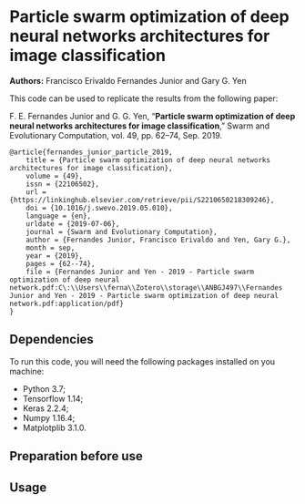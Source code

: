 # Particle swarm optimization of deep neural networks architectures for image classification

**Authors:** Francisco Erivaldo Fernandes Junior and Gary G. Yen

This code can be used to replicate the results from the following paper:

F. E. Fernandes Junior and G. G. Yen, “**Particle swarm optimization of deep neural networks architectures for image classification**,” Swarm and Evolutionary Computation, vol. 49, pp. 62–74, Sep. 2019.

```
@article{fernandes_junior_particle_2019,
	title = {Particle swarm optimization of deep neural networks architectures for image classification},
	volume = {49},
	issn = {22106502},
	url = {https://linkinghub.elsevier.com/retrieve/pii/S2210650218309246},
	doi = {10.1016/j.swevo.2019.05.010},
	language = {en},
	urldate = {2019-07-06},
	journal = {Swarm and Evolutionary Computation},
	author = {Fernandes Junior, Francisco Erivaldo and Yen, Gary G.},
	month = sep,
	year = {2019},
	pages = {62--74},
	file = {Fernandes Junior and Yen - 2019 - Particle swarm optimization of deep neural network.pdf:C\:\\Users\\ferna\\Zotero\\storage\\ANBGJ497\\Fernandes Junior and Yen - 2019 - Particle swarm optimization of deep neural network.pdf:application/pdf}
}
```

## Dependencies
To run this code, you will need the following packages installed on you machine:

- Python 3.7;
- Tensorflow 1.14;
- Keras 2.2.4;
- Numpy 1.16.4;
- Matplotplib 3.1.0.

## Preparation before use


## Usage


